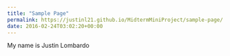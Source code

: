```yaml
---
title: "Sample Page"
permalink: https://justinl21.github.io/MidtermMiniProject/sample-page/
date: 2016-02-24T03:02:20+00:00
---
```


My name is Justin Lombardo